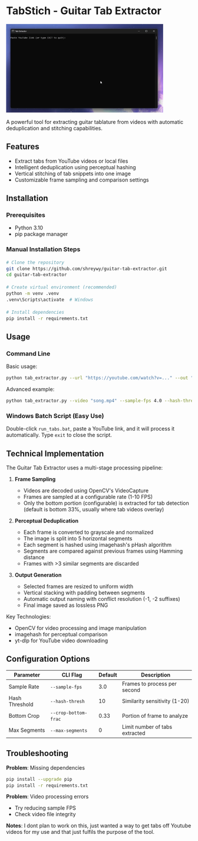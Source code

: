 # TabStich - Guitar Tab Extractor

![Demo](images/demo.gif)

A powerful tool for extracting guitar tablature from videos with automatic deduplication and stitching capabilities.

## Features

- Extract tabs from YouTube videos or local files
- Intelligent deduplication using perceptual hashing
- Vertical stitching of tab snippets into one image
- Customizable frame sampling and comparison settings

## Installation

### Prerequisites

- Python 3.10
- pip package manager

### Manual Installation Steps

```bash
# Clone the repository
git clone https://github.com/shreywy/guitar-tab-extractor.git
cd guitar-tab-extractor

# Create virtual environment (recommended)
python -m venv .venv
.venv\Scripts\activate  # Windows

# Install dependencies
pip install -r requirements.txt
```

## Usage

### Command Line

Basic usage:

```bash
python tab_extractor.py --url "https://youtube.com/watch?v=..." --out "my_tabs.png"
```

Advanced example:

```bash
python tab_extractor.py --video "song.mp4" --sample-fps 4.0 --hash-thresh 8 --crop-bottom-frac 0.4 --out "custom_tabs.png"
```

### Windows Batch Script (Easy Use)

Double-click `run_tabs.bat`, paste a YouTube link, and it will process it automatically. Type `exit` to close the script.

## Technical Implementation

The Guitar Tab Extractor uses a multi-stage processing pipeline:

1. **Frame Sampling**

   - Videos are decoded using OpenCV's VideoCapture
   - Frames are sampled at a configurable rate (1-10 FPS)
   - Only the bottom portion (configurable) is extracted for tab detection (default is bottom 33%, usually where tab videos overlay)

2. **Perceptual Deduplication**

   - Each frame is converted to grayscale and normalized
   - The image is split into 5 horizontal segments
   - Each segment is hashed using imagehash's pHash algorithm
   - Segments are compared against previous frames using Hamming distance
   - Frames with >3 similar segments are discarded

3. **Output Generation**

   - Selected frames are resized to uniform width
   - Vertical stacking with padding between segments
   - Automatic output naming with conflict resolution (-1, -2 suffixes)
   - Final image saved as lossless PNG

Key Technologies:

- OpenCV for video processing and image manipulation
- imagehash for perceptual comparison
- yt-dlp for YouTube video downloading

## Configuration Options

| Parameter      | CLI Flag             | Default | Description                    |
| -------------- | -------------------- | ------- | ------------------------------ |
| Sample Rate    | `--sample-fps`       | 3.0     | Frames to process per second   |
| Hash Threshold | `--hash-thresh`      | 10      | Similarity sensitivity (1-20)  |
| Bottom Crop    | `--crop-bottom-frac` | 0.33    | Portion of frame to analyze    |
| Max Segments   | `--max-segments`     | 0       | Limit number of tabs extracted |

## Troubleshooting

**Problem**: Missing dependencies

```bash
pip install --upgrade pip
pip install -r requirements.txt
```

**Problem**: Video processing errors

- Try reducing sample FPS
- Check video file integrity

**Notes**:
I dont plan to work on this, just wanted a way to get tabs off Youtube videos for my use and that just fulfils the purpose of the tool.